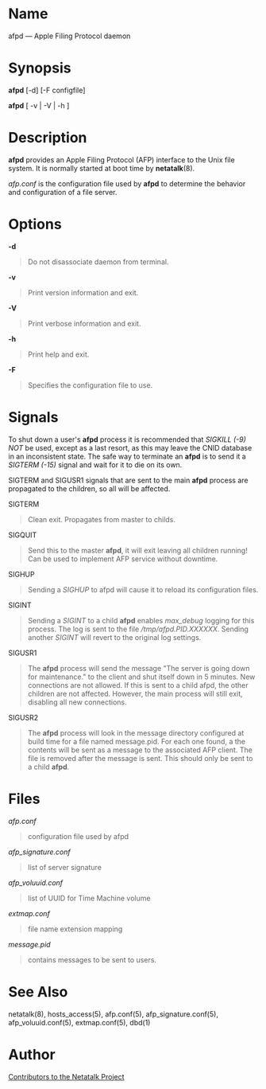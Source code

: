 # Name

afpd — Apple Filing Protocol daemon

# Synopsis

**afpd** [-d] [-F configfile]

**afpd** [ -v | -V | -h ]

# Description

**afpd** provides an Apple Filing Protocol (AFP) interface to the Unix
file system. It is normally started at boot time by **netatalk**(8).

*afp.conf* is the configuration file used by **afpd** to determine the
behavior and configuration of a file server.

# Options

**-d**

> Do not disassociate daemon from terminal.

**-v**

> Print version information and exit.

**-V**

> Print verbose information and exit.

**-h**

> Print help and exit.

**-F** <configfile>

> Specifies the configuration file to use.

# Signals

To shut down a user's **afpd** process it is recommended that
*SIGKILL (-9)* *NOT* be used, except as a last resort, as this may leave
the CNID database in an inconsistent state. The safe way to terminate an
**afpd** is to send it a *SIGTERM (-15)* signal and wait for it to die on
its own.

SIGTERM and SIGUSR1 signals that are sent to the main **afpd** process are
propagated to the children, so all will be affected.

SIGTERM

> Clean exit. Propagates from master to childs.

SIGQUIT

> Send this to the master **afpd**, it will exit leaving all children
running! Can be used to implement AFP service without downtime.

SIGHUP

> Sending a *SIGHUP* to afpd will cause it to reload its configuration
files.

SIGINT

> Sending a *SIGINT* to a child **afpd** enables *max_debug* logging for
this process. The log is sent to the file */tmp/afpd.PID.XXXXXX*.
Sending another *SIGINT* will revert to the original log settings.

SIGUSR1

> The **afpd** process will send the message "The server is going down for
maintenance." to the client and shut itself down in 5 minutes. New
connections are not allowed. If this is sent to a child afpd, the other
children are not affected. However, the main process will still exit,
disabling all new connections.

SIGUSR2

> The **afpd** process will look in the message directory configured at
build time for a file named message.pid. For each one found, a the
contents will be sent as a message to the associated AFP client. The
file is removed after the message is sent. This should only be sent to a
child **afpd**.

# Files

*afp.conf*

> configuration file used by afpd

*afp_signature.conf*

> list of server signature

*afp_voluuid.conf*

> list of UUID for Time Machine volume

*extmap.conf*

> file name extension mapping

*message.pid*

> contains messages to be sent to users.

# See Also

netatalk(8), hosts_access(5), afp.conf(5),
afp_signature.conf(5), afp_voluuid.conf(5), extmap.conf(5),
dbd(1)

# Author

[Contributors to the Netatalk Project](https://netatalk.io/contributors)
